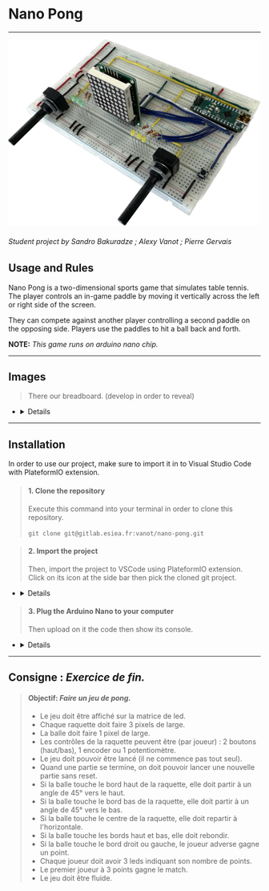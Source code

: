 # Nano Pong

---

![Circuit](/resources/images/breadboard/t_main3.png "Circuit")
 ###### *Student project by Sandro Bakuradze ; Alexy Vanot ; Pierre Gervais*

## **Usage and Rules**

Nano Pong is a two-dimensional sports game that simulates table tennis. The player controls an in-game paddle by moving it vertically across the left or right side of the screen.

They can compete against another player controlling a second paddle on the opposing side.
Players use the paddles to hit a ball back and forth.

**NOTE:** *This game runs on arduino nano chip.*

---

## **Images**

> There our breadboard. (develop in order to reveal)
- <details>
  ![Circuit](/resources/images/breadboard/main.jpg "Circuit")
  ![Circuit](/resources/images/breadboard/main2.jpg "Circuit")
  ![Circuit](/resources/images/breadboard/main3.jpg "Circuit")
  ![Circuit](/resources/images/breadboard/MAX7219.jpg "Circuit")
  ![Circuit](/resources/images/breadboard/nano.jpg "Circuit")
  ![Circuit](/resources/images/breadboard/potentiometers.jpg "Circuit")
</details>

---

## **Installation**

In order to use our project, make sure to import it in to Visual Studio Code with PlateformIO extension.

> #### **1. Clone the repository**
>
> Execute this command into your terminal in order to clone this repository.
>
> ```git clone git@gitlab.esiea.fr:vanot/nano-pong.git```


> #### **2. Import the project**
> 
> Then, import the project to VSCode using PlateformIO extension. Click on its icon at the side bar then pick the cloned git project.
- <details>
  ![Image](/resources/images/read_me/init_platformio.png "Init")
  ![Image](/resources/images/read_me/import_folder.png "Pick")
</details>

> 
> #### **3. Plug the Arduino Nano to your computer** 
>
> Then upload on it the code then show its console.
- <details>
  ![Image](/resources/images/read_me/import.png "Init")
  ![Image](/resources/images/read_me/serial_monitor.png "Pick")
</details>

---

## **Consigne : *Exercice de fin.***

> #### **Objectif:** *Faire un jeu de pong.*
>
> - Le jeu doit être affiché sur la matrice de led.
> - Chaque raquette doit faire 3 pixels de large.
> - La balle doit faire 1 pixel de large.
> - Les contrôles de la raquette peuvent être (par joueur) : 2 boutons (haut/bas), 1 encoder ou 1 potentiomètre.
> - Le jeu doit pouvoir être lancé (il ne commence pas tout seul).
> - Quand une partie se termine, on doit pouvoir lancer une nouvelle partie sans reset.
> - Si la balle touche le bord haut de la raquette, elle doit partir à un angle de 45° vers le haut.
> - Si la balle touche le bord bas de la raquette, elle doit partir à un angle de 45° vers le bas.
> - Si la balle touche le centre de la raquette, elle doit repartir à l'horizontale.
> - Si la balle touche les bords haut et bas, elle doit rebondir.
> - Si la balle touche le bord droit ou gauche, le joueur adverse gagne un point.
> - Chaque joueur doit avoir 3 leds indiquant son nombre de points.
> - Le premier joueur à 3 points gagne le match.
> - Le jeu doit être fluide.